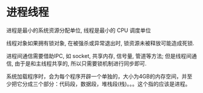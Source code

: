 # 进程线程

进程是最小的系统资源分配单位, 线程是最小的 CPU 调度单位

线程对象如果拥有锁对象, 在被强杀或异常退出时, 锁资源未被释放可能造成死锁.

进程间通信需要借助IPC, 如 socket, 共享内存, 信号量, 管道等方法; 但是线程间通信, 由于是和主线程共享的, 所以只需要锁机制进行同步即可.

系统加载程序时，会为每个程序开辟一个单独的，大小为4GB的内存空间，并至少把它分成三个部分：代码段，数据段，堆栈段(栈)。。。这个指的应该是进程。
